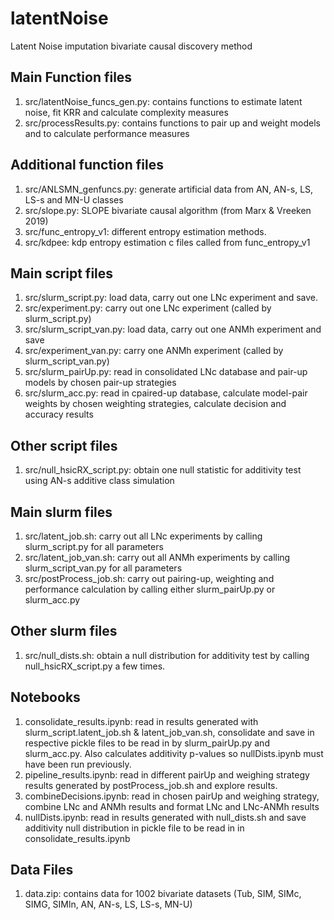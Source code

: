 # latentNoise
Latent Noise imputation bivariate causal discovery method

## Main Function files
1. src/latentNoise_funcs_gen.py: contains functions to estimate latent noise, fit KRR and calculate complexity measures
2. src/processResults.py: contains functions to pair up and weight models and to calculate performance measures

## Additional function files
1. src/ANLSMN_genfuncs.py: generate artificial data from AN, AN-s, LS, LS-s and MN-U classes
2. src/slope.py: SLOPE bivariate causal algorithm (from Marx & Vreeken 2019)
3. src/func_entropy_v1: different entropy estimation methods.
4. src/kdpee: kdp entropy estimation c files called from func_entropy_v1

## Main script files
1. src/slurm_script.py: load data, carry out one LNc experiment and save. 
2. src/experiment.py: carry out one LNc experiment (called by slurm_script.py)
3. src/slurm_script_van.py: load data, carry out one ANMh experiment and save
4. src/experiment_van.py: carry one ANMh experiment (called by slurm_script_van.py)
5. src/slurm_pairUp.py: read in consolidated LNc database and pair-up models by chosen pair-up strategies
6. src/slurm_acc.py: read in cpaired-up database, calculate model-pair weights by chosen weighting strategies, calculate decision and accuracy results

## Other script files
1. src/null_hsicRX_script.py: obtain one null statistic for additivity test using AN-s additive class simulation

## Main slurm files
1. src/latent_job.sh: carry out all LNc experiments by calling slurm_script.py for all parameters
2. src/latent_job_van.sh: carry out all ANMh experiments by calling slurm_script_van.py for all parameters
3. src/postProcess_job.sh: carry out pairing-up, weighting and performance calculation by calling either slurm_pairUp.py or slurm_acc.py

## Other slurm files
1. src/null_dists.sh: obtain a null distribution for additivity test by calling null_hsicRX_script.py a few times. 

## Notebooks
1. consolidate_results.ipynb: read in results generated with slurm_script.latent_job.sh & latent_job_van.sh, consolidate and save in respective pickle files to be read in by slurm_pairUp.py and slurm_acc.py. Also calculates additivity p-values so nullDists.ipynb must have been run previously. 
2. pipeline_results.ipynb: read in different pairUp and weighing strategy results generated by postProcess_job.sh and explore results.
3. combineDecisions.ipynb: read in chosen pairUp and weighing strategy, combine LNc and ANMh results and format LNc and LNc-ANMh results
4. nullDists.ipynb: read in results generated with null_dists.sh and save additivity null distribution in pickle file to be read in in consolidate_results.ipynb

## Data Files
1. data.zip: contains data for 1002 bivariate datasets (Tub, SIM, SIMc, SIMG, SIMln, AN, AN-s, LS, LS-s, MN-U)
